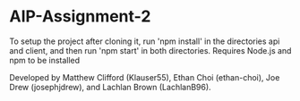 # AIP-Assignment-2

To setup the project after cloning it, run 'npm install' in the directories api and client, and then run 'npm start' in both directories. 
Requires Node.js and npm to be installed

Developed by Matthew Clifford (Klauser55), Ethan Choi (ethan-choi), Joe Drew (josephjdrew), and Lachlan Brown (LachlanB96).
